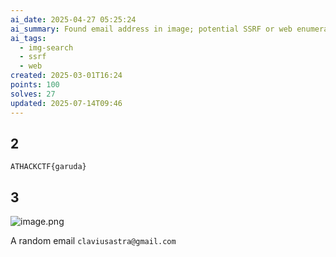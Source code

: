 ```yaml
---
ai_date: 2025-04-27 05:25:24
ai_summary: Found email address in image; potential SSRF or web enumeration
ai_tags:
  - img-search
  - ssrf
  - web
created: 2025-03-01T16:24
points: 100
solves: 27
updated: 2025-07-14T09:46
---
```


## 2

```flag
ATHACKCTF{garuda}
```

## 3
![image.png](https://res.cloudinary.com/kumonochisanaka/image/upload/v1740864833/2025/03/aac698197f2d534919f22f75adbce367.png)

A random email `claviusastra@gmail.com`